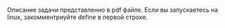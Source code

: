 Описание задачи представленно в pdf файле. Если вы запускаетесь на linux, закомментриуйте define в первой строке.

